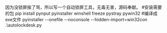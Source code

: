 因为没锁屏挨了骂，所以写一个自动锁屏工具，无毒无害，源码奉献。
#安装需要的包
pip install pynput pyinstaller winshell freeze pystray pywin32
#编译成exe文件
pyinstaller --onefile --noconsole --hidden-import=win32con .\autolockdesk.py
